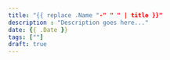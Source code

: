 ```yaml
---
title: "{{ replace .Name "-" " " | title }}"
description : "Description goes here..."
date: {{ .Date }}
tags: [""]
draft: true
---
```


